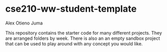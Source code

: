 # cse210-ww-student-template
Alex Otieno Juma

This repository contains the starter code for many different projects. They are arranged folders by week. There is also an an empty sandbox project that can be used to play around with any concept you would like.
